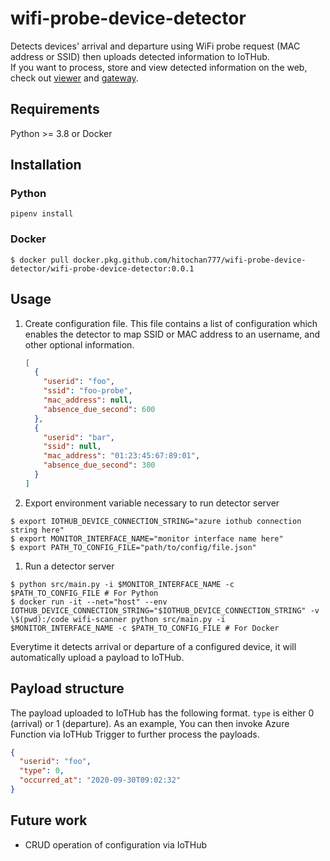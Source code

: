 # wifi-probe-device-detector

Detects devices' arrival and departure using WiFi probe request (MAC address or SSID) then uploads detected information to IoTHub.  
If you want to process, store and view detected information on the web, check out [viewer](https://github.com/hitochan777/attedance-taker) and [gateway](https://github.com/hitochan777/attendance-taker-gateway).

## Requirements

Python >= 3.8 or Docker

## Installation

### Python

```
pipenv install
```

### Docker

```
$ docker pull docker.pkg.github.com/hitochan777/wifi-probe-device-detector/wifi-probe-device-detector:0.0.1
```

## Usage

1. Create configuration file. This file contains a list of configuration which enables the detector to map SSID or MAC address to an username, and other optional information.

   ```json
   [
     {
       "userid": "foo",
       "ssid": "foo-probe",
       "mac_address": null,
       "absence_due_second": 600
     },
     {
       "userid": "bar",
       "ssid": null,
       "mac_address": "01:23:45:67:89:01",
       "absence_due_second": 300
     }
   ]
   ```

1. Export environment variable necessary to run detector server

```
$ export IOTHUB_DEVICE_CONNECTION_STRING="azure iothub connection string here"
$ export MONITOR_INTERFACE_NAME="monitor interface name here"
$ export PATH_TO_CONFIG_FILE="path/to/config/file.json"
```

1. Run a detector server

```
$ python src/main.py -i $MONITOR_INTERFACE_NAME -c $PATH_TO_CONFIG_FILE # For Python
$ docker run -it --net="host" --env IOTHUB_DEVICE_CONNECTION_STRING="$IOTHUB_DEVICE_CONNECTION_STRING" -v \$(pwd):/code wifi-scanner python src/main.py -i $MONITOR_INTERFACE_NAME -c $PATH_TO_CONFIG_FILE # For Docker
```

Everytime it detects arrival or departure of a configured device, it will automatically upload a payload to IoTHub.

## Payload structure

The payload uploaded to IoTHub has the following format.
`type` is either 0 (arrival) or 1 (departure).
As an example, You can then invoke Azure Function via IoTHub Trigger to further process the payloads.

```json
{
  "userid": "foo",
  "type": 0,
  "occurred_at": "2020-09-30T09:02:32"
}
```

## Future work

- CRUD operation of configuration via IoTHub
